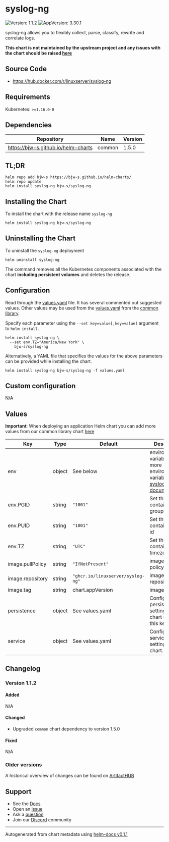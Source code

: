 # syslog-ng

![Version: 1.1.2](https://img.shields.io/badge/Version-1.1.2-informational?style=flat-square) ![AppVersion: 3.30.1](https://img.shields.io/badge/AppVersion-3.30.1-informational?style=flat-square)

syslog-ng allows you to flexibly collect, parse, classify, rewrite and correlate logs.

**This chart is not maintained by the upstream project and any issues with the chart should be raised [here](https://github.com/bjw-s/charts/issues/new/choose)**

## Source Code

* <https://hub.docker.com/r/linuxserver/syslog-ng>

## Requirements

Kubernetes: `>=1.16.0-0`

## Dependencies

| Repository | Name | Version |
|------------|------|---------|
| https://bjw-s.github.io/helm-charts | common | 1.5.0 |

## TL;DR

```console
helm repo add bjw-s https://bjw-s.github.io/helm-charts/
helm repo update
helm install syslog-ng bjw-s/syslog-ng
```

## Installing the Chart

To install the chart with the release name `syslog-ng`

```console
helm install syslog-ng bjw-s/syslog-ng
```

## Uninstalling the Chart

To uninstall the `syslog-ng` deployment

```console
helm uninstall syslog-ng
```

The command removes all the Kubernetes components associated with the chart **including persistent volumes** and deletes the release.

## Configuration

Read through the [values.yaml](./values.yaml) file. It has several commented out suggested values.
Other values may be used from the [values.yaml](https://github.com/bjw-s/library-charts/tree/main/charts/stable/common/values.yaml) from the [common library](https://github.com/bjw-s/library-charts/tree/main/charts/stable/common).

Specify each parameter using the `--set key=value[,key=value]` argument to `helm install`.

```console
helm install syslog-ng \
  --set env.TZ="America/New York" \
    bjw-s/syslog-ng
```

Alternatively, a YAML file that specifies the values for the above parameters can be provided while installing the chart.

```console
helm install syslog-ng bjw-s/syslog-ng -f values.yaml
```

## Custom configuration

N/A

## Values

**Important**: When deploying an application Helm chart you can add more values from our common library chart [here](https://github.com/bjw-s/library-charts/tree/main/charts/stable/common)

| Key | Type | Default | Description |
|-----|------|---------|-------------|
| env | object | See below | environment variables. See more environment variables in the [syslog-ng documentation](https://syslog-ng.org/docs). |
| env.PGID | string | `"1001"` | Set the container group id |
| env.PUID | string | `"1001"` | Set the container user id |
| env.TZ | string | `"UTC"` | Set the container timezone |
| image.pullPolicy | string | `"IfNotPresent"` | image pull policy |
| image.repository | string | `"ghcr.io/linuxserver/syslog-ng"` | image repository |
| image.tag | string | chart.appVersion | image tag |
| persistence | object | See values.yaml | Configure persistence settings for the chart under this key. |
| service | object | See values.yaml | Configures service settings for the chart. |

## Changelog

### Version 1.1.2

#### Added

N/A

#### Changed

* Upgraded `common` chart dependency to version 1.5.0

#### Fixed

N/A

### Older versions

A historical overview of changes can be found on [ArtifactHUB](https://artifacthub.io/packages/helm/bjw-s/syslog-ng?modal=changelog)

## Support

- See the [Docs](https://docs.bjw-s.com/our-helm-charts/getting-started/)
- Open an [issue](https://github.com/bjw-s/charts/issues/new/choose)
- Ask a [question](https://github.com/bjw-s/organization/discussions)
- Join our [Discord](https://discord.gg/sTMX7Vh) community

----------------------------------------------
Autogenerated from chart metadata using [helm-docs v0.1.1](https://github.com/bjw-s/helm-docs/releases/v0.1.1)
